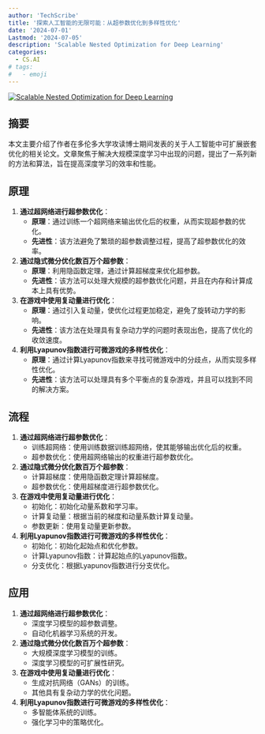 ```yaml
---
author: 'TechScribe'
title: '探索人工智能的无限可能：从超参数优化到多样性优化'
date: '2024-07-01'
Lastmod: '2024-07-05'
description: 'Scalable Nested Optimization for Deep Learning'
categories:
  - CS.AI
# tags:
#   - emoji
---
```


[![Scalable Nested Optimization for Deep Learning](https://arxiv-research-1301205113.cos.ap-guangzhou.myqcloud.com/images/2407.01526v1.pdf_0.jpg)](https://arxiv.org/abs/2407.01526v1)

## 摘要

本文主要介绍了作者在多伦多大学攻读博士期间发表的关于人工智能中可扩展嵌套优化的相关论文。文章聚焦于解决大规模深度学习中出现的问题，提出了一系列新的方法和算法，旨在提高深度学习的效率和性能。<!--more-->

## 原理

1. **通过超网络进行超参数优化**：
    - **原理**：通过训练一个超网络来输出优化后的权重，从而实现超参数的优化。
    - **先进性**：该方法避免了繁琐的超参数调整过程，提高了超参数优化的效率。
2. **通过隐式微分优化数百万个超参数**：
    - **原理**：利用隐函数定理，通过计算超梯度来优化超参数。
    - **先进性**：该方法可以处理大规模的超参数优化问题，并且在内存和计算成本上具有优势。
3. **在游戏中使用复动量进行优化**：
    - **原理**：通过引入复动量，使优化过程更加稳定，避免了旋转动力学的影响。
    - **先进性**：该方法在处理具有复杂动力学的问题时表现出色，提高了优化的收敛速度。
4. **利用Lyapunov指数进行可微游戏的多样性优化**：
    - **原理**：通过计算Lyapunov指数来寻找可微游戏中的分歧点，从而实现多样性优化。
    - **先进性**：该方法可以处理具有多个平衡点的复杂游戏，并且可以找到不同的解决方案。

## 流程

1. **通过超网络进行超参数优化**：
    - 训练超网络：使用训练数据训练超网络，使其能够输出优化后的权重。
    - 超参数优化：使用超网络输出的权重进行超参数优化。
2. **通过隐式微分优化数百万个超参数**：
    - 计算超梯度：使用隐函数定理计算超梯度。
    - 超参数优化：使用超梯度进行超参数优化。
3. **在游戏中使用复动量进行优化**：
    - 初始化：初始化动量系数和学习率。
    - 计算复动量：根据当前的梯度和动量系数计算复动量。
    - 参数更新：使用复动量更新参数。
4. **利用Lyapunov指数进行可微游戏的多样性优化**：
    - 初始化：初始化起始点和优化参数。
    - 计算Lyapunov指数：计算起始点的Lyapunov指数。
    - 分支优化：根据Lyapunov指数进行分支优化。

## 应用

1. **通过超网络进行超参数优化**：
    - 深度学习模型的超参数调整。
    - 自动化机器学习系统的开发。
2. **通过隐式微分优化数百万个超参数**：
    - 大规模深度学习模型的训练。
    - 深度学习模型的可扩展性研究。
3. **在游戏中使用复动量进行优化**：
    - 生成对抗网络（GANs）的训练。
    - 其他具有复杂动力学的优化问题。
4. **利用Lyapunov指数进行可微游戏的多样性优化**：
    - 多智能体系统的训练。
    - 强化学习中的策略优化。